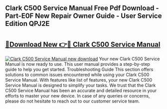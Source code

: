 ## Clark C500 Service Manual Free Pdf Download - Part-E0F New Repair Owner Guide - User Service Edition QPJ2E

# <h2><a href="http://bc14682.oget.top/?id=Clark+C500+Service+Manual">🔗Download New 👉🔴 Clark C500 Service Manual</a></h2>

[![Clark C500 Service Manual new download](https://i.imgur.com/5g1atiW.png)](http://bc14682.oget.top/?id=Clark+C500+Service+Manual)
Your new Clark C500 Service Manual is now ready to use. This user manual provides a step-by-step guide to help you get started. Troubleshooting Guide This section offers solutions to common issues encountered while using your Clark C500 Service Manual. With features like list of features, your new Clark C500 Service Manual is designed to simplify your tasks. We trust that the Clark C500 Service Manual has been an accurate and detailed resource in your efforts to master your new device. In case of any queries or concerns, please do not hesitate to reach out to our customer service team.
